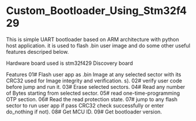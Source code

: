 # Custom_Bootloader_Using_Stm32f429


This is simple UART bootloader based on ARM architecture with python host application. it is used to flash .bin user image and do some other useful features descriped below.

Hardware board used is stm32f429 Discovery board 

Features
01# Flash user app as .bin Image at any selected sector with its CRC32 used for Image integrity and verification. s).
02# verify user code before jump and run it.
03# Erase selected sectors.
04# Read any number of Bytes starting from selected sector.
05# read one-time-programming OTP section.
06# Read the read protection state.
07# jump to any flash sector to run user app if pass CRC32 check successfully or enter do_nothing if not).
08# Get MCU ID.
09# Get bootloader version.

